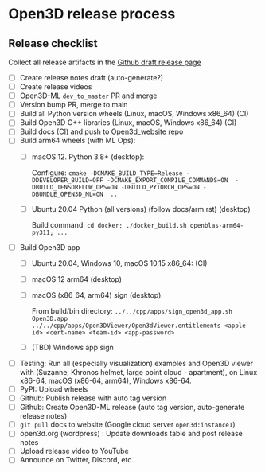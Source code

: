 # Open3D release process

## Release checklist

Collect all release artifacts in the [Github draft release page](https://github.com/isl-org/Open3D/releases)

-   [ ] Create release notes draft (auto-generate?)
-   [ ] Create release videos
-   [ ] Open3D-ML `dev_to_master` PR and merge
-   [ ] Version bump PR, merge to main
-   [ ] Build all Python version wheels (Linux, macOS, Windows x86_64) (CI)
-   [ ] Build Open3D C++ libraries (Linux, macOS, Windows x86_64)  (CI)
-   [ ] Build docs (CI) and push to [Open3d_website repo](https://github.com/isl-org/Open3D_website)
-   [ ] Build arm64 wheels (with ML Ops):
    -   [ ] macOS 12. Python 3.8+ (desktop):

        Configure: `cmake -DCMAKE_BUILD_TYPE=Release -DDEVELOPER_BUILD=OFF -DCMAKE_EXPORT_COMPILE_COMMANDS=ON 
                    -DBUILD_TENSORFLOW_OPS=ON -DBUILD_PYTORCH_OPS=ON -DBUNDLE_OPEN3D_ML=ON  ..`

    -   [ ] Ubuntu 20.04 Python (all versions) (follow docs/arm.rst) (desktop)

        Build command: `cd docker; ./docker_build.sh openblas-arm64-py311; ...`

-   [ ] Build Open3D app
    -   [ ] Ubuntu 20.04, Windows 10, macOS 10.15 x86_64: (CI)
    -   [ ] macOS 12 arm64 (desktop)
    -   [ ] macOS (x86_64, arm64) sign (desktop):

        From build/bin directory: `../../cpp/apps/sign_open3d_app.sh Open3D.app ../../cpp/apps/Open3DViewer/Open3dViewer.entitlements <apple-id>
                                    <cert-name> <team-id> <app-password>`

    -   [ ] (TBD) Windows app sign
-   [ ] Testing: Run all (especially visualization) examples and Open3D viewer with
        (Suzanne, Khronos helmet, large point cloud - apartment), on Linux x86-64,
        macOS (x86-64, arm64), Windows x86-64.
-   [ ] PyPI: Upload wheels
-   [ ] Github: Publish release with auto tag version
-   [ ] Github: Create Open3D-ML release (auto tag version, auto-generate release notes)
-   [ ] `git pull` docs to website (Google cloud server `open3d:instance1`)
-   [ ] open3d.org (wordpress) : Update downloads table and post release notes
-   [ ] Upload release video to YouTube
-   [ ] Announce on Twitter, Discord, etc.
